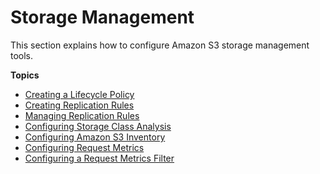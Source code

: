 # Storage Management<a name="storage-management"></a>

This section explains how to configure Amazon S3 storage management tools\.

**Topics**
+ [Creating a Lifecycle Policy](create-lifecycle.md)
+ [Creating Replication Rules](enable-replication.md)
+ [Managing Replication Rules](disable-replication.md)
+ [Configuring Storage Class Analysis](configure-analytics-storage-class.md)
+ [Configuring Amazon S3 Inventory](configure-inventory.md)
+ [Configuring Request Metrics](configure-metrics.md)
+ [Configuring a Request Metrics Filter](configure-metrics-filter.md)